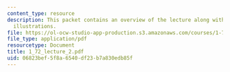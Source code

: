 ```yaml
---
content_type: resource
description: This packet contains an overview of the lecture along with diagrams and
  illustrations.
file: https://ol-ocw-studio-app-production.s3.amazonaws.com/courses/1-72-groundwater-hydrology-fall-2005/06823bef5f8a6540df23b7a830edb85f_1_72_lecture_2.pdf
file_type: application/pdf
resourcetype: Document
title: 1_72_lecture_2.pdf
uid: 06823bef-5f8a-6540-df23-b7a830edb85f
---
```

